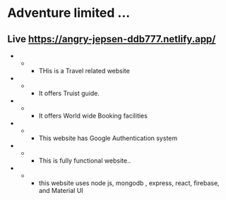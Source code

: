# Adventure limited ...


## Live https://angry-jepsen-ddb777.netlify.app/


* * * THis is a Travel related website
* * * It offers Truist guide.
* * * It offers World wide Booking facilities
* * * This website has Google Authentication system
* * * This is fully functional website..
* * * this website uses node js, mongodb , express, react, firebase, and Material UI
